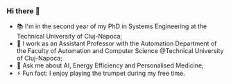 ### Hi there 👋
- 📚 I'm in the second year of my PhD in Systems Engineering at the Technical University of Cluj-Napoca;
- 💼 I work as an Assistant Professor with the Automation Department of the Faculty of Automation and Computer Science @Technical University of Cluj-Napoca;
- 💬 Ask me about AI, Energy Efficiency and Personalised Medicine;
- ⚡ Fun fact: I enjoy playing the trumpet during my free time.
